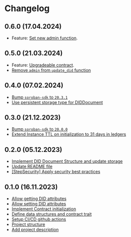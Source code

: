 # Changelog

## 0.6.0 (17.04.2024)
- Feature: [Set new admin function](https://github.com/kommitters/soroban-did-contract/issues/37).

## 0.5.0 (21.03.2024)
- Feature: [Upgradeable contract](https://github.com/kommitters/soroban-did-contract/issues/32).
- [Remove `admin` from `update_did` function](https://github.com/kommitters/soroban-did-contract/pull/34)

## 0.4.0 (07.02.2024)
- [Bump `soroban-sdk` to `20.3.1`](https://github.com/kommitters/soroban-did-contract/issues/28)
- [Use persistent storage type for DIDDocument](https://github.com/kommitters/soroban-did-contract/issues/28)

## 0.3.0 (21.12.2023)
- [Bump `soroban-sdk` to `20.0.0`](https://github.com/kommitters/soroban-did-contract/issues/24)
- [Extend Instance TTL on initialization to 31 days in ledgers](https://github.com/kommitters/soroban-did-contract/pull/25)

## 0.2.0 (05.12.2023)
- [Implement DID Document Structure and update storage](https://github.com/kommitters/soroban-did-contract/issues/20)
- [Update README file](https://github.com/kommitters/soroban-did-contract/pull/17)
- [[StepSecurity] Apply security best practices](https://github.com/kommitters/soroban-did-contract/pull/21)

## 0.1.0 (16.11.2023)
- [Allow getting DID attributes](https://github.com/kommitters/soroban-did-contract/issues/10)
- [Allow setting DID attributes](https://github.com/kommitters/soroban-did-contract/issues/9)
- [Implement Contract initialization](https://github.com/kommitters/soroban-did-contract/issues/8)
- [Define data structures and contract trait](https://github.com/kommitters/soroban-did-contract/issues/5)
- [Setup CI/CD github actions](https://github.com/kommitters/soroban-did-contract/issues/4)
- [Project structure](https://github.com/kommitters/soroban-did-contract/issues/3)
- [Add project description](https://github.com/kommitters/soroban-did-contract/issues/2)
